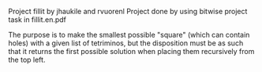 Project fillit by jhaukile and rvuorenl
Project done by using bitwise
project task in fillit.en.pdf

The purpose is to make the smallest possible "square" (which can contain holes) with a given list of tetriminos, but the disposition must be as such that it returns the first possible solution when placing them recursively from the top left.
